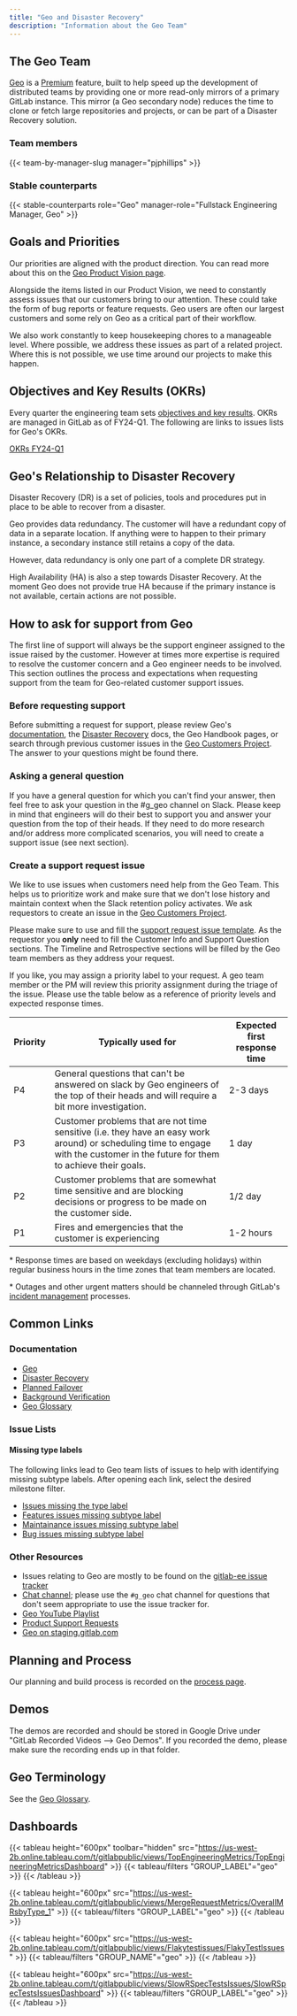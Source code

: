 ```yaml
---
title: "Geo and Disaster Recovery"
description: "Information about the Geo Team"
---
```


## The Geo Team

[Geo](https://about.gitlab.com/solutions/geo/) is a [Premium](https://about.gitlab.com/pricing/premium/) feature, built to help speed up the development of distributed teams by providing
one or more read-only mirrors of a primary GitLab instance. This mirror (a Geo secondary node) reduces the time to clone or fetch large
repositories and projects, or can be part of a Disaster Recovery solution.

### Team members

{{< team-by-manager-slug manager="pjphillips" >}}

### Stable counterparts

{{< stable-counterparts role="Geo" manager-role="Fullstack Engineering Manager, Geo" >}}

## Goals and Priorities

Our priorities are aligned with the product direction. You can read more about this on the [Geo Product Vision page](https://about.gitlab.com/direction/geo/).

Alongside the items listed in our Product Vision, we need to constantly assess issues that our customers bring to our
attention. These could take the form of bug reports or feature requests. Geo users are often our largest
customers and some rely on Geo as a critical part of their workflow.

We also work constantly to keep housekeeping chores to a manageable level. Where possible, we address these issues
as part of a related project. Where this is not possible, we use time around our projects to make this happen.

## Objectives and Key Results (OKRs)

Every quarter the engineering team sets [objectives and key results](/handbook/company/okrs/#what-are-okrs). OKRs are managed in GitLab as of FY24-Q1. The following are links to issues lists for Geo's OKRs.

[OKRs FY24-Q1](https://gitlab.com/gitlab-com/gitlab-OKRs/-/issues/?sort=created_date&state=opened&label_name%5B%5D=group%3A%3Ageo&milestone_title=FY24-Q1&first_page_size=100)

## Geo's Relationship to Disaster Recovery

Disaster Recovery (DR) is a set of policies, tools and procedures put in place to be able to recover from a disaster.

Geo provides data redundancy. The customer will have a redundant copy of data in a separate location. If anything were to happen to their primary instance, a secondary instance still retains a copy of the data.

However, data redundancy is only one part of a complete DR strategy.

High Availability (HA) is also a step towards Disaster Recovery. At the moment Geo does not provide true HA because if the primary instance is not available, certain actions are not possible.

## How to ask for support from Geo

The first line of support will always be the support engineer assigned to the issue raised by the customer. However at times more expertise is required to resolve the customer concern and a Geo engineer needs to be involved.
This section outlines the process and expectations when requesting support from the team for Geo-related customer support issues.

### Before requesting support
Before submitting a request for support, please review Geo's [documentation](https://docs.gitlab.com/ee/administration/geo/), the [Disaster Recovery](https://docs.gitlab.com/ee/administration/geo/disaster_recovery/) docs, the Geo Handbook pages, or search through previous customer issues in the [Geo Customers Project](https://gitlab.com/gitlab-com/geo-customers). The answer to your questions might be found there.

### Asking a general question
If you have a general question for which you can't find your answer, then feel free to ask your question in the #g_geo channel on Slack. Please keep in mind that engineers will do their best to support you and answer your question from the top of their heads. If they need to do more research and/or address more complicated scenarios, you will need to create a support issue (see next section).

### Create a support request issue
We like to use issues when customers need help from the Geo Team. This helps us to prioritize work and make sure that we don't lose history and maintain context when the Slack retention policy activates.
We ask requestors to create an issue in the [Geo Customers Project](https://gitlab.com/gitlab-com/geo-customers).

Please make sure to use and fill the [support request issue template](https://gitlab.com/gitlab-com/geo-customers/-/blob/master/.gitlab/issue_templates/Support%20Request.md). As the requestor you **only** need to fill the Customer Info and Support Question sections. The Timeline and Retrospective sections will be filled by the Geo team members as they address your request.

If you like, you may assign a priority label to your request. A geo team member or the PM will review this priority assignment during the triage of the issue. Please use the table below as a reference of priority levels and expected response times.

| Priority | Typically used for | Expected first response time |
| ---      | ---   |  ------  |
| P4          | General questions that can't be answered on slack by Geo engineers of the top of their heads and will require a bit more investigation. | 2-3 days |
| P3          | Customer problems that are not time sensitive (i.e. they have an easy work around) or scheduling time to engage with the customer in the future for them to achieve their goals. | 1 day |
| P2          | Customer problems that are somewhat time sensitive and are blocking decisions or progress to be made on the customer side. | 1/2 day |
| P1          | Fires and emergencies that the customer is experiencing | 1-2 hours |

\* Response times are based on weekdays (excluding holidays) within regular business hours in the time zones that team members are located.

\* Outages and other urgent matters should be channeled through GitLab's [incident management](/handbook/engineering/infrastructure/incident-management/) processes.

## Common Links

### Documentation
- [Geo](https://docs.gitlab.com/ee/administration/geo/index.html)
- [Disaster Recovery](https://docs.gitlab.com/ee/administration/geo/disaster_recovery/index.html)
- [Planned Failover](https://docs.gitlab.com/ee/administration/geo/disaster_recovery/planned_failover.html)
- [Background Verification](https://docs.gitlab.com/ee/administration/geo/disaster_recovery/background_verification.html)
- [Geo Glossary](https://docs.gitlab.com/ee/administration/geo/glossary.html)

### Issue Lists

#### Missing type labels

The following links lead to Geo team lists of issues to help with identifying missing subtype labels. After opening each link, select the desired milestone filter.

- [Issues missing the type label](https://gitlab.com/gitlab-org/gitlab/-/issues/?sort=created_asc&state=all&not%5Blabel_name%5D%5B%5D=type%3A%3A%2a&label_name%5B%5D=group%3A%3Ageo&milestone_title=15.6&first_page_size=20)
- [Features issues missing subtype label](https://gitlab.com/gitlab-org/gitlab/-/issues/?sort=created_asc&state=all&label_name%5B%5D=type%3A%3Afeature&label_name%5B%5D=group%3A%3Ageo&milestone_title=15.6&not%5Blabel_name%5D%5B%5D=feature%3A%3A%2a&first_page_size=20)
- [Maintainance issues missing subtype label](https://gitlab.com/gitlab-org/gitlab/-/issues/?sort=created_asc&state=all&label_name%5B%5D=type%3A%3Amaintenance&label_name%5B%5D=group%3A%3Ageo&milestone_title=15.6&not%5Blabel_name%5D%5B%5D=maintenance%3A%3A%2a&first_page_size=20)
- [Bug issues missing subtype label](https://gitlab.com/gitlab-org/gitlab/-/issues/?sort=created_asc&state=all&label_name%5B%5D=type%3A%3Abug&label_name%5B%5D=group%3A%3Ageo&milestone_title=15.6&not%5Blabel_name%5D%5B%5D=bug%3A%3A%2a&first_page_size=20)

### Other Resources
- Issues relating to Geo are mostly to be found on the
[gitlab-ee issue tracker](https://gitlab.com/gitlab-org/gitlab-ee/issues/?scope=all&utf8=%E2%9C%93&state=opened&label_name[]=Geo)
- [Chat channel](https://gitlab.slack.com/archives/g_geo); please use the `#g_geo`
chat channel for questions that don't seem appropriate to use the issue tracker
for.
- [Geo YouTube Playlist](https://www.youtube.com/playlist?list=PL05JrBw4t0KoY_6FXXVgj7wPE9ZDS4cOw)
- [Product Support Requests](/handbook/product/product-processes/#product-support-requests)
- [Geo on staging.gitlab.com](./staging.html)

## Planning and Process

Our planning and build process is recorded on the [process page](./process.html).

## Demos

The demos are recorded and should be stored in Google Drive under "GitLab Recorded Videos --> Geo Demos".
If you recorded the demo, please make sure the recording ends up in that folder.

## Geo Terminology

See the [Geo Glossary](https://docs.gitlab.com/ee/administration/geo/glossary.html).

## Dashboards

{{< tableau height="600px" toolbar="hidden" src="https://us-west-2b.online.tableau.com/t/gitlabpublic/views/TopEngineeringMetrics/TopEngineeringMetricsDashboard" >}}
  {{< tableau/filters "GROUP_LABEL"="geo" >}}
{{< /tableau >}}

{{< tableau height="600px" src="https://us-west-2b.online.tableau.com/t/gitlabpublic/views/MergeRequestMetrics/OverallMRsbyType_1" >}}
  {{< tableau/filters "GROUP_LABEL"="geo" >}}
{{< /tableau >}}

{{< tableau height="600px" src="https://us-west-2b.online.tableau.com/t/gitlabpublic/views/Flakytestissues/FlakyTestIssues" >}}
  {{< tableau/filters "GROUP_NAME"="geo" >}}
{{< /tableau >}}

{{< tableau height="600px" src="https://us-west-2b.online.tableau.com/t/gitlabpublic/views/SlowRSpecTestsIssues/SlowRSpecTestsIssuesDashboard" >}}
  {{< tableau/filters "GROUP_LABEL"="geo" >}}
{{< /tableau >}}
